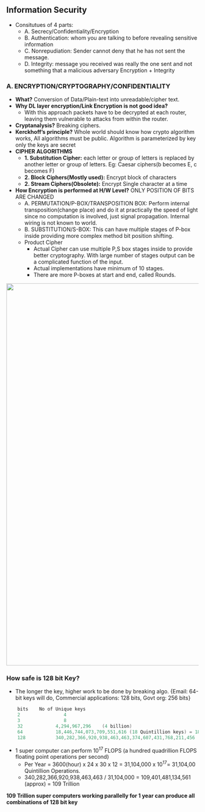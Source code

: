 ## Information Security
- Consitutues of 4 parts:
  - A. Secrecy/Confidentiality/Encryption
  - B. Authentication: whom you are talking to before revealing sensitive information
  - C. Nonrepudiation: Sender cannot deny that he has not sent the message.
  - D. Integrity: message you received was really the one sent and not something that a malicious adversary Encryption + Integrity
  
### A. ENCRYPTION/CRYPTOGRAPHY/CONFIDENTIALITY 
- **What?** Conversion of Data/Plain-text into unreadable/cipher text.
- **Why DL layer encryption/Link Encryption is not good idea?** 
  - With this approach packets have to be decrypted at each router, leaving them vulnerable to attacks from within the router.
- **Cryptanalysis?** Breaking ciphers. 
- **Kerckhoff’s principle?** Whole world should know how crypto algorithm works, All algorithms must be public. Algorithm is parameterized by key only the keys are secret
- **CIPHER ALGORITHMS**
  - **1. Substitution Cipher:** each letter or group of letters is replaced by another letter or group of letters. Eg: Caesar ciphers(b becomes E, c becomes F)
  - **2. Block Ciphers(Mostly used):** Encrypt block of characters        
  - **2. Stream Ciphers(Obsolete):** Encrypt Single character at a time
- **How Encryption is performed at H/W Level?** ONLY POSITION OF BITS ARE CHANGED
  - A. PERMUTATION/P-BOX/TRANSPOSITION BOX: Perform internal transposition(change place) and do it at practically the speed of light since no computation is involved, just signal propagation. Internal wiring is not known to world.
  - B. SUBSTITUTION/S-BOX: This can have multiple stages of P-box inside providing more complex method bit position shifting. 
  - Product Cipher
    - Actual Cipher can use multiple P,S box stages inside to provide better cryptography. With large number of stages output can be a complicated function of the input. 
    - Actual implementations have minimum of 10 stages.
    - There are more P-boxes at start and end, called Rounds.

<img src="https://i.ibb.co/548Kg1P/Encryption-at-hardware-level.png" width=1000 />

### How safe is 128 bit Key?
- The longer the key, higher work to be done by breaking algo.    {Email: 64-bit keys will do, Commercial applications: 128 bits, Govt org: 256 bits}
```c
    bits    No of Unique keys
    2                4
    3                8
    32            4,294,967,296    (4 billion)
    64            18,446,744,073,709,551,616 (18 Quintillion keys) = 18 x 1018
    128           340,282,366,920,938,463,463,374,607,431,768,211,456   ( 340,282,366,920,938,463,463 Quintillion keys) 
```    
- 1 super computer can perform 10<sup>17</sup> FLOPS (a hundred quadrillion FLOPS floating point operations per second)
  - Per Year = 3600(hour) x 24 x 30 x 12 = 31,104,000 x  10<sup>17</sup>= 31,104,00 Quintillion Operations.
  - 340,282,366,920,938,463,463 / 31,104,000 = 109,401,481,134,561 (approx) = 109 Trillion 
  
**109 Trillion super computers working parallelly for 1 year can produce all combinations of 128 bit key**
